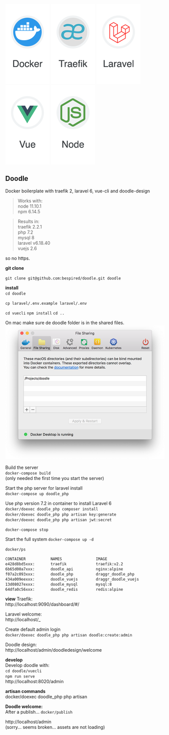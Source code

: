 
[docker-logo]: https://raw.githubusercontent.com/bespired/doodle/master/docker/logos/docker.png
[laravel-logo]: https://raw.githubusercontent.com/bespired/doodle/master/docker/logos/laravel.png
[node-logo]: https://raw.githubusercontent.com/bespired/doodle/master/docker/logos/node.png
[traefik-logo]: https://raw.githubusercontent.com/bespired/doodle/master/docker/logos/traefik.png
[vuejs-logo]: https://raw.githubusercontent.com/bespired/doodle/master/docker/logos/vue.png
[file-share]: https://raw.githubusercontent.com/bespired/doodle/master/docker/logos/file-share.png

![docker-logo] ![traefik-logo] ![laravel-logo] ![vuejs-logo] ![node-logo]

## Doodle

Docker boilerplate with traefik 2, laravel 6, vue-cli and doodle-design  

> Works with:  
> node 11.10.1  
> npm 6.14.5  
  
> Results in:  
> traefik 2.2.1  
> php 7.2  
> mysql 8  
> laravel v6.18.40  
> vuejs 2.6  
  
so no https.  

__git clone__  

`git clone git@github.com:bespired/doodle.git doodle`  

__install__  
`cd doodle`  

`cp laravel/.env.example laravel/.env`  

`cd vuecli`
`npm install`
`cd ..`  

On mac make sure de doodle folder is in the shared files.  
![file-share]  

Build the server  
`docker-compose build`  
(only needed the first time you start the server)  
  
Start the php server for laravel install  
`docker-compose up doodle_php`  

Use php version 7.2 in container to install Laravel 6  
`docker/doexec doodle_php composer install`  
`docker/doexec doodle_php php artisan key:generate`  
`docker/doexec doodle_php php artisan jwt:secret`  

`docker-compose stop`


Start the full system 
`docker-compose up -d`  
  
`docker/ps `
```
CONTAINER           NAMES               IMAGE       
e428d8bd5xxx:       traefik             traefik:v2.2          
6b65d00a7xxx:       doodle_api          nginx:alpine          
f07a2c093xxx:       doodle_php          draggr_doodle_php     
434a009eexxx:       doodle_vuejs        draggr_doodle_vuejs   
13d08027exxx:       doodle_mysql        mysql:8               
64dfa0c56xxx:       doodle_redis        redis:alpine          
```


__view__
Traefik:  
http://localhost:9090/dashboard/#/  

Laravel welcome:  
http://localhost/_  

Create default admin login  
`docker/doexec doodle_php php artisan doodle:create:admin`  

Doodle design:  
http://localhost/admin/doodledesign/welcome  

__develop__  
Develop doodle with:  
`cd doodle/vuecli`  
`npm run serve`  
http://localhost:8020/admin  
 

__artisan commands__  
docker/doexec doodle_php php artisan  

__Doodle welcome:__  
After a publish...
`docker/publish`

http://localhost/admin  
(sorry... seems broken... assets are not loading)

